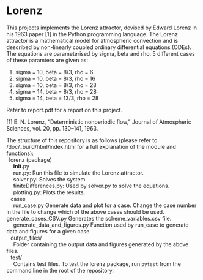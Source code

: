 # Lorenz

This projects implements the Lorenz attractor, devised by Edward Lorenz in his 1963 paper [1] in the Python programming language. The Lorenz attractor is a mathematical model for atmospheric convection and is described by non-linearly coupled ordinary differential equations (ODEs). The equations are parameterised by sigma, beta and rho. 5 different cases of these paramters are given as:

1. sigma = 10, beta = 8/3, rho = 6
2. sigma = 10, beta = 8/3, rho = 16
3. sigma = 10, beta = 8/3, rho = 28
4. sigma = 14, beta = 8/3, rho = 28
5. sigma = 14, beta = 13/3, rho = 28

Refer to report.pdf for a report on this project.

[1] E. N. Lorenz, “Deterministic nonperiodic flow,” Journal of Atmospheric Sciences,  vol. 20, pp. 130–141, 1963.


The structure of this repository is as follows (please refer to /doc/_build/html/index.html for a full explanation of the module and functions):  
&ensp;lorenz (package)  
&ensp;&ensp; __init__.py  
&ensp;&ensp; run.py: Run this file to simulate the Lorenz attractor.  
&ensp;&ensp; solver.py:  Solves the system.  
&ensp;&ensp; finiteDifferences.py: Used by solver.py to solve the equations.  
&ensp;&ensp; plotting.py: Plots the results.  
&ensp; cases  
&ensp;&ensp; run_case.py Generate data and plot for a case. Change the case number in the file to change which of the above cases should be used.   &ensp;&ensp; generate_cases_CSV.py Generates the scheme_variables.csv file.  
&ensp;&ensp; generate_data_and_figures.py Function used by run_case to generate data and figures for a given case.  
&ensp; output_files/  
&ensp;&ensp; Folder containing the output data and figures generated by the above files.  
&ensp; test/  
&ensp;&ensp; Contains test files. To test the lorenz package, run `pytest` from the command line in the root of the repository. 
